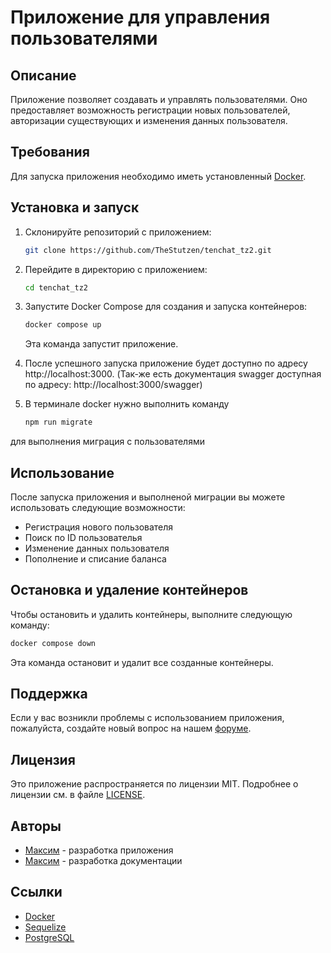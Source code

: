 # Приложение для управления пользователями

## Описание

Приложение позволяет создавать и управлять пользователями. Оно предоставляет возможность регистрации новых пользователей, авторизации существующих и изменения данных пользователя.

## Требования

Для запуска приложения необходимо иметь установленный [Docker](https://www.docker.com/).

## Установка и запуск

1. Склонируйте репозиторий с приложением:

   ```bash
   git clone https://github.com/TheStutzen/tenchat_tz2.git
   ```

2. Перейдите в директорию с приложением:

   ```bash
   cd tenchat_tz2
   ```

3. Запустите Docker Compose для создания и запуска контейнеров:

   ```bash
   docker compose up
   ```

   Эта команда запустит приложение.

4. После успешного запуска приложение будет доступно по адресу http://localhost:3000. (Так-же есть документация swagger доступная по адресу: http://localhost:3000/swagger)

5. В терминале docker нужно выполнить команду 

    ```bash
    npm run migrate
    ```

 для выполнения миграция с пользователями

## Использование

После запуска приложения и выполненой миграции вы можете использовать следующие возможности:

- Регистрация нового пользователя
- Поиск по ID пользователья
- Изменение данных пользователя
- Пополнение и списание баланса

## Остановка и удаление контейнеров

Чтобы остановить и удалить контейнеры, выполните следующую команду:

```bash
docker compose down
```

Эта команда остановит и удалит все созданные контейнеры.

## Поддержка

Если у вас возникли проблемы с использованием приложения, пожалуйста, создайте новый вопрос на нашем [форуме](https://forum.example.com).

## Лицензия

Это приложение распространяется по лицензии MIT. Подробнее о лицензии см. в файле [LICENSE](LICENSE).

## Авторы

- [Максим](https://github.com/TheStutzen) - разработка приложения
- [Максим](https://github.com/TheStutzen) - разработка документации

## Ссылки

- [Docker](https://www.docker.com/)
- [Sequelize](https://sequelize.org/)
- [PostgreSQL](https://www.postgresql.org/)
